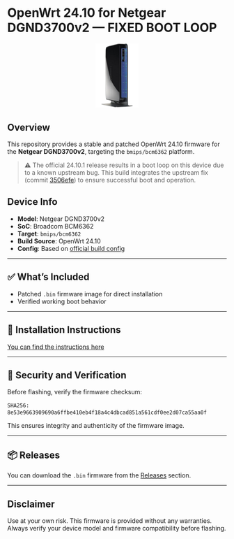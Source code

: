 # OpenWrt 24.10 for Netgear DGND3700v2 — FIXED BOOT LOOP

<div align="center">
<img src="DGND3700v2.png" alt="DGND3700v2 Image" width="20%">
</div>

## Overview

This repository provides a stable and patched OpenWrt 24.10 firmware for the **Netgear DGND3700v2**, targeting the `bmips/bcm6362` platform.

> ⚠️ The official 24.10.1 release results in a boot loop on this device due to a known upstream bug. This build integrates the upstream fix (commit [3506efe](https://git.openwrt.org/?p=openwrt/openwrt.git;a=commitdiff;h=3506efe29c963cd6e021896fee09d060bb70b937)) to ensure successful boot and operation.

## Device Info

- **Model**: Netgear DGND3700v2  
- **SoC**: Broadcom BCM6362  
- **Target**: `bmips/bcm6362`  
- **Build Source**: OpenWrt 24.10
- **Config**: Based on [official build config](https://downloads.openwrt.org/releases/24.10.1/targets/bmips/bcm6362/config.buildinfo)

---

## ✅ What’s Included

- Patched `.bin` firmware image for direct installation
- Verified working boot behavior

---

## 🔧 Installation Instructions
 
[You can find the instructions here](https://openwrt.org/toh/netgear/dgnd3700_v2#installation_via_cfe_web_http_server)


---

## 🔐 Security and Verification

Before flashing, verify the firmware checksum:

```
SHA256: 8e53e9663909690a6ffbe410eb4f18a4c4dbcad851a561cdf0ee2d07ca55aa0f
```

This ensures integrity and authenticity of the firmware image.

---

## 📦 Releases

You can download the `.bin` firmware from the [Releases](../../releases) section.

---

## Disclaimer

Use at your own risk. This firmware is provided without any warranties. Always verify your device model and firmware compatibility before flashing.
